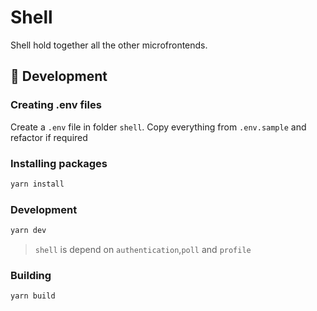 # Shell
Shell hold together all the other microfrontends.

## :hammer: Development
### Creating .env files
Create a `.env` file in folder `shell`. Copy everything from `.env.sample` and refactor if required
### Installing packages
```sh
yarn install
```
### Development
```sh
yarn dev
```
> `shell` is depend on `authentication`,`poll` and `profile`
### Building
```sh
yarn build
```